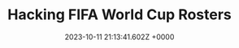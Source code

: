 ---
title: "Hacking FIFA World Cup Rosters"
link: "https://zachholman.com/posts/hacking-fifa"
date: "2023-10-11 21:13:41.602Z +0000"
description: "Written pieces, talks, and other bits by Zach Holman."
category: "articles"
---